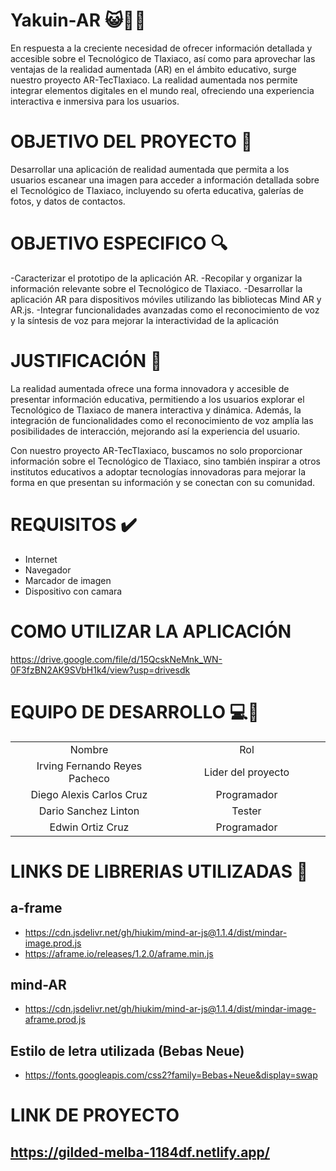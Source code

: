 # Yakuin-AR :smiley_cat::iphone::octopus:
En respuesta a la creciente necesidad de ofrecer información detallada y accesible sobre el Tecnológico de Tlaxiaco, así como para aprovechar las ventajas de la realidad aumentada (AR) en el ámbito educativo, surge nuestro proyecto AR-TecTlaxiaco. La realidad aumentada nos permite integrar elementos digitales en el mundo real, ofreciendo una experiencia interactiva e inmersiva para los usuarios.
# OBJETIVO DEL PROYECTO :checkered_flag:
Desarrollar una aplicación de realidad aumentada que permita a los usuarios escanear una imagen para acceder a información detallada sobre el Tecnológico de Tlaxiaco, incluyendo su oferta educativa, galerías de fotos, y datos de contactos.
# OBJETIVO ESPECIFICO :mag:
-Caracterizar el prototipo de la aplicación AR.
-Recopilar y organizar la información relevante sobre el Tecnológico de Tlaxiaco.
-Desarrollar la aplicación AR para dispositivos móviles utilizando las bibliotecas Mind AR y AR.js.
-Integrar funcionalidades avanzadas como el reconocimiento de voz y la síntesis de voz para mejorar la interactividad de la aplicación
# JUSTIFICACIÓN :pencil:
La realidad aumentada ofrece una forma innovadora y accesible de presentar información educativa, permitiendo a los usuarios explorar el Tecnológico de Tlaxiaco de manera interactiva y dinámica. Además, la integración de funcionalidades como el reconocimiento de voz amplía las posibilidades de interacción, mejorando así la experiencia del usuario.

Con nuestro proyecto AR-TecTlaxiaco, buscamos no solo proporcionar información sobre el Tecnológico de Tlaxiaco, sino también inspirar a otros institutos educativos a adoptar tecnologías innovadoras para mejorar la forma en que presentan su información y se conectan con su comunidad.
# REQUISITOS :heavy_check_mark:
- Internet
- Navegador
- Marcador de imagen 
- Dispositivo con camara
# COMO UTILIZAR LA APLICACIÓN
https://drive.google.com/file/d/15QcskNeMnk_WN-0F3fzBN2AK9SVbH1k4/view?usp=drivesdk

# EQUIPO DE DESARROLLO :computer::boy:
<table style="width: 100%; text-align: center;">
  <tr>
    <td style="width: 33%;">Nombre</td>
    <td style="width: 33%;">Rol</td>
  </tr>
  <tr>
    <td style="width: 33%;">Irving Fernando Reyes Pacheco </td>
    <td style="width: 33%;">Lider del proyecto</td>
  </tr>
  <tr>
    <td style="width: 33%;">Diego Alexis Carlos Cruz</td>
    <td style="width: 33%;">Programador</td>
  </tr>
  <tr>
    <td style="width: 33%;">Dario Sanchez Linton</td>
    <td style="width: 33%;">Tester</td>
  </tr>
  <tr>
    <td style="width: 33%;">Edwin Ortiz Cruz</td>
    <td style="width: 33%;">Programador</td>
  </tr>

</table>



# LINKS DE LIBRERIAS UTILIZADAS :link:
## a-frame
- https://cdn.jsdelivr.net/gh/hiukim/mind-ar-js@1.1.4/dist/mindar-image.prod.js
- https://aframe.io/releases/1.2.0/aframe.min.js

## mind-AR
- https://cdn.jsdelivr.net/gh/hiukim/mind-ar-js@1.1.4/dist/mindar-image-aframe.prod.js

## Estilo de letra utilizada (Bebas Neue)
- https://fonts.googleapis.com/css2?family=Bebas+Neue&display=swap
# LINK DE PROYECTO
## https://gilded-melba-1184df.netlify.app/
